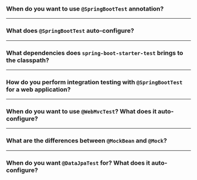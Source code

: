 
### When do you want to use `@SpringBootTest` annotation?

----------

### What does `@SpringBootTest` auto-configure?

----------

### What dependencies does `spring-boot-starter-test` brings to the classpath?

----------

### How do you perform integration testing with `@SpringBootTest` for a web application?

----------

### When do you want to use `@WebMvcTest`? What does it auto-configure?

----------

### What are the differences between `@MockBean` and `@Mock`?

----------

### When do you want `@DataJpaTest` for? What does it auto-configure?
